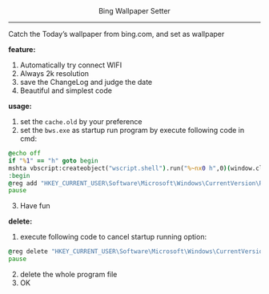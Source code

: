 <center>Bing Wallpaper Setter</center>

---

Catch the Today’s wallpaper from bing.com, and set as wallpaper

**feature:**

1. Automatically try connect WIFI
2. Always 2k resolution
3. save the ChangeLog and judge the date
4. Beautiful and simplest code

**usage:**

1. set the `cache.old` by your preference
2. set the `bws.exe` as startup run program by execute following code in cmd:

```cmd
@echo off 
if "%1" == "h" goto begin 
mshta vbscript:createobject("wscript.shell").run("%~nx0 h",0)(window.close)&&exit 
:begin
@reg add "HKEY_CURRENT_USER\Software\Microsoft\Windows\CurrentVersion\Run" /v "bws" /d "[bws.exe absolutly address]" /f
pause
```

3. Have fun

**delete:**

1. execute following code to cancel startup running option:

```cmd
@reg delete "HKEY_CURRENT_USER\Software\Microsoft\Windows\CurrentVersion\Run" /v "bws" 
pause
```

2. delete the whole program file
3. OK

